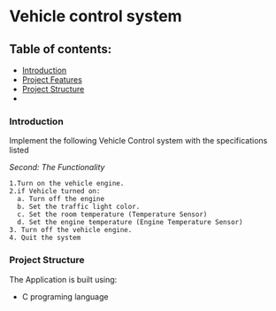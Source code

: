 # Vehicle control system

## Table of contents:

- [Introduction](#introduction)
- [Project Features](#project-features)
- [Project Structure](#project-structure)
-

### Introduction
Implement the following Vehicle Control system with the specifications listed 
>
*Second: The Functionality*
>
    1.Turn on the vehicle engine.
    2.if Vehicle turned on:
      a. Turn off the engine 
      b. Set the traffic light color. 
      c. Set the room temperature (Temperature Sensor) 
      d. Set the engine temperature (Engine Temperature Sensor)
    3. Turn off the vehicle engine.
    4. Quit the system
>

### Project Structure
The Application is built using:
  - C programing language
  



 
